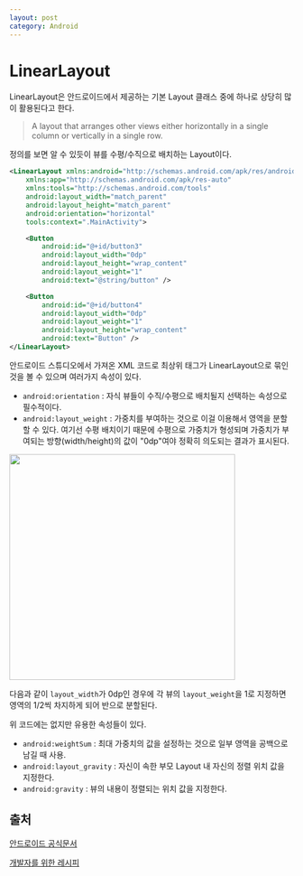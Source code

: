 ```yaml
---
layout: post
category: Android
---
```


# LinearLayout

LinearLayout은 안드로이드에서 제공하는 기본 Layout 클래스 중에 하나로 상당히 많이 활용된다고 한다. 

> A layout that arranges other views either horizontally in a single column or vertically in a single row. 

정의를 보면 알 수 있듯이 뷰를 수평/수직으로 배치하는 Layout이다.

```xml
<LinearLayout xmlns:android="http://schemas.android.com/apk/res/android"
    xmlns:app="http://schemas.android.com/apk/res-auto"
    xmlns:tools="http://schemas.android.com/tools"
    android:layout_width="match_parent"
    android:layout_height="match_parent"
    android:orientation="horizontal"
    tools:context=".MainActivity">

    <Button
        android:id="@+id/button3"
        android:layout_width="0dp"
        android:layout_height="wrap_content"
        android:layout_weight="1"
        android:text="@string/button" />

    <Button
        android:id="@+id/button4"
        android:layout_width="0dp"
        android:layout_weight="1"
        android:layout_height="wrap_content"
        android:text="Button" />
</LinearLayout>
```

안드로이드 스튜디오에서 가져온 XML 코드로 최상위 태그가 LinearLayout으로 묶인 것을 볼 수 있으며 여러가지 속성이 있다.

* `android:orientation` : 자식 뷰들이 수직/수평으로 배치될지 선택하는 속성으로 필수적이다.
* `android:layout_weight` : 가중치를 부여하는 것으로 이걸 이용해서 영역을 분할할 수 있다. 여기선 수평 배치이기 때문에 수평으로 가중치가 형성되며 가중치가 부여되는 방향(width/height)의 값이 "0dp"여야 정확히 의도되는 결과가 표시된다.

<img src="https://user-images.githubusercontent.com/35518072/41890754-e57ff7f8-794b-11e8-8f95-e6f8add56b81.JPG" height="400px">

다음과 같이 `layout_width`가 0dp인 경우에 각 뷰의 `layout_weight`을 1로 지정하면 영역의 1/2씩 차지하게 되어 반으로 분할된다.

위 코드에는 없지만 유용한 속성들이 있다.

* `android:weightSum` : 최대 가중치의 값을 설정하는 것으로 일부 영역을 공백으로 남길 때 사용.
* `android:layout_gravity` : 자신이 속한 부모 Layout 내 자신의 정렬 위치 값을 지정한다.
* `android:gravity` : 뷰의 내용이 정렬되는 위치 값을 지정한다.

## 출처

[안드로이드 공식문서](https://developer.android.com/reference/android/widget/LinearLayout)

[개발자를 위한 레시피](http://recipes4dev.tistory.com/66?category=658689)